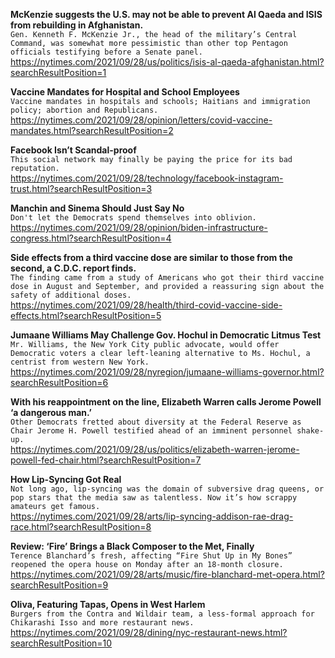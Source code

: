 **McKenzie suggests the U.S. may not be able to prevent Al Qaeda and ISIS from rebuilding in Afghanistan.**\
`Gen. Kenneth F. McKenzie Jr., the head of the military’s Central Command, was somewhat more pessimistic than other top Pentagon officials testifying before a Senate panel.`\
https://nytimes.com/2021/09/28/us/politics/isis-al-qaeda-afghanistan.html?searchResultPosition=1

**Vaccine Mandates for Hospital and School Employees**\
`Vaccine mandates in hospitals and schools; Haitians and immigration policy; abortion and Republicans.`\
https://nytimes.com/2021/09/28/opinion/letters/covid-vaccine-mandates.html?searchResultPosition=2

**Facebook Isn’t Scandal-proof**\
`This social network may finally be paying the price for its bad reputation.`\
https://nytimes.com/2021/09/28/technology/facebook-instagram-trust.html?searchResultPosition=3

**Manchin and Sinema Should Just Say No**\
`Don't let the Democrats spend themselves into oblivion.`\
https://nytimes.com/2021/09/28/opinion/biden-infrastructure-congress.html?searchResultPosition=4

**Side effects from a third vaccine dose are similar to those from the second, a C.D.C. report finds.**\
`The finding came from a study of Americans who got their third vaccine dose in August and September, and provided a reassuring sign about the safety of additional doses.`\
https://nytimes.com/2021/09/28/health/third-covid-vaccine-side-effects.html?searchResultPosition=5

**Jumaane Williams May Challenge Gov. Hochul in Democratic Litmus Test**\
`Mr. Williams, the New York City public advocate, would offer Democratic voters a clear left-leaning alternative to Ms. Hochul, a centrist from western New York.`\
https://nytimes.com/2021/09/28/nyregion/jumaane-williams-governor.html?searchResultPosition=6

**With his reappointment on the line, Elizabeth Warren calls Jerome Powell ‘a dangerous man.’**\
`Other Democrats fretted about diversity at the Federal Reserve as Chair Jerome H. Powell testified ahead of an imminent personnel shake-up.`\
https://nytimes.com/2021/09/28/us/politics/elizabeth-warren-jerome-powell-fed-chair.html?searchResultPosition=7

**How Lip-Syncing Got Real**\
`Not long ago, lip-syncing was the domain of subversive drag queens, or pop stars that the media saw as talentless. Now it’s how scrappy amateurs get famous.`\
https://nytimes.com/2021/09/28/arts/lip-syncing-addison-rae-drag-race.html?searchResultPosition=8

**Review: ‘Fire’ Brings a Black Composer to the Met, Finally**\
`Terence Blanchard’s fresh, affecting “Fire Shut Up in My Bones” reopened the opera house on Monday after an 18-month closure.`\
https://nytimes.com/2021/09/28/arts/music/fire-blanchard-met-opera.html?searchResultPosition=9

**Oliva, Featuring Tapas, Opens in West Harlem**\
`Burgers from the Contra and Wildair team, a less-formal approach for Chikarashi Isso and more restaurant news.`\
https://nytimes.com/2021/09/28/dining/nyc-restaurant-news.html?searchResultPosition=10

